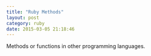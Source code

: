 ```yaml
---
title: "Ruby Methods" 
layout: post
category: ruby
date: 2015-03-05 21:18:46 
---
```


Methods or functions in other programming languages.